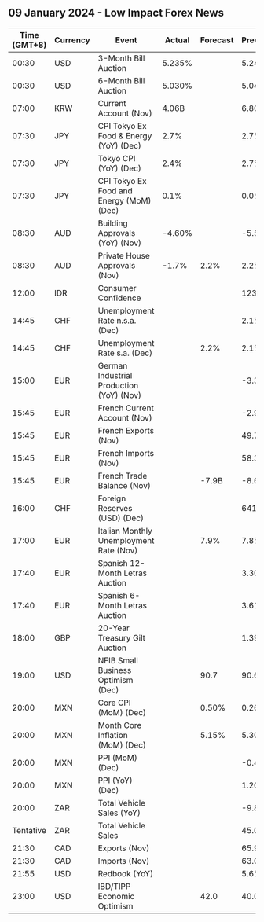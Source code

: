 ## 09 January 2024 - Low Impact Forex News

| Time (GMT+8) | Currency | Event | Actual | Forecast | Previous |
|------|----------|-------|--------|----------|----------|
| 00:30 | USD | 3-Month Bill Auction | 5.235% |  | 5.245% |
| 00:30 | USD | 6-Month Bill Auction | 5.030% |  | 5.045% |
| 07:00 | KRW | Current Account (Nov) | 4.06B |  | 6.80B |
| 07:30 | JPY | CPI Tokyo Ex Food & Energy (YoY) (Dec) | 2.7% |  | 2.7% |
| 07:30 | JPY | Tokyo CPI (YoY) (Dec) | 2.4% |  | 2.7% |
| 07:30 | JPY | CPI Tokyo Ex Food and Energy (MoM) (Dec) | 0.1% |  | 0.0% |
| 08:30 | AUD | Building Approvals (YoY) (Nov) | -4.60% |  | -5.50% |
| 08:30 | AUD | Private House Approvals (Nov) | -1.7% | 2.2% | 2.2% |
| 12:00 | IDR | Consumer Confidence |  |  | 123.6 |
| 14:45 | CHF | Unemployment Rate n.s.a. (Dec) |  |  | 2.1% |
| 14:45 | CHF | Unemployment Rate s.a. (Dec) |  | 2.2% | 2.1% |
| 15:00 | EUR | German Industrial Production (YoY) (Nov) |  |  | -3.38% |
| 15:45 | EUR | French Current Account (Nov) |  |  | -2.90B |
| 15:45 | EUR | French Exports (Nov) |  |  | 49.7B |
| 15:45 | EUR | French Imports (Nov) |  |  | 58.3B |
| 15:45 | EUR | French Trade Balance (Nov) |  | -7.9B | -8.6B |
| 16:00 | CHF | Foreign Reserves (USD) (Dec) |  |  | 641.7B |
| 17:00 | EUR | Italian Monthly Unemployment Rate (Nov) |  | 7.9% | 7.8% |
| 17:40 | EUR | Spanish 12-Month Letras Auction |  |  | 3.305% |
| 17:40 | EUR | Spanish 6-Month Letras Auction |  |  | 3.617% |
| 18:00 | GBP | 20-Year Treasury Gilt Auction |  |  | 1.392% |
| 19:00 | USD | NFIB Small Business Optimism (Dec) |  | 90.7 | 90.6 |
| 20:00 | MXN | Core CPI (MoM) (Dec) |  | 0.50% | 0.26% |
| 20:00 | MXN | Month Core Inflation (MoM) (Dec) |  | 5.15% | 5.30% |
| 20:00 | MXN | PPI (MoM) (Dec) |  |  | -0.40% |
| 20:00 | MXN | PPI (YoY) (Dec) |  |  | 1.20% |
| 20:00 | ZAR | Total Vehicle Sales (YoY) |  |  | -9.80% |
| Tentative | ZAR | Total Vehicle Sales |  |  | 45.08K |
| 21:30 | CAD | Exports (Nov) |  |  | 65.98B |
| 21:30 | CAD | Imports (Nov) |  |  | 63.01B |
| 21:55 | USD | Redbook (YoY) |  |  | 5.6% |
| 23:00 | USD | IBD/TIPP Economic Optimism |  | 42.0 | 40.0 |
